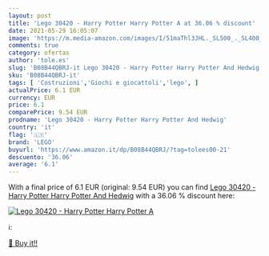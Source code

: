 ```yaml
---
layout: post
title: 'Lego 30420 - Harry Potter Harry Potter A at 36.06 % discount'
date: 2021-05-29 16:05:07
image: 'https://m.media-amazon.com/images/I/51maThl3JHL._SL500_._SL400_.jpg'
comments: true
category: ofertas
author: 'tole.es'
slug: 'B08B44QBRJ-it Lego 30420 - Harry Potter Harry Potter And Hedwig'
sku: 'B08B44QBRJ-it'
tags: [ 'Costruzioni','Giochi e giocattoli','lego', ]
actualPrice: 6.1 EUR
currency: EUR
price: 6.1
comparePrice: 9.54 EUR
prodname: 'Lego 30420 - Harry Potter Harry Potter And Hedwig'
country: 'it'
flag: '🇮🇹'
brand: 'LEGO'
buyurl: 'https://www.amazon.it/dp/B08B44QBRJ/?tag=tolees00-21'
descuento: '36.06'
average: '6.1'
---
```


With a final price of 6.1 EUR (original: 9.54 EUR) you can find [Lego 30420 - Harry Potter Harry Potter And Hedwig](https://www.amazon.it/dp/B08B44QBRJ/?tag=tolees00-21) with a  36.06 % discount here:

[![Lego 30420 - Harry Potter Harry Potter A](https://m.media-amazon.com/images/I/51maThl3JHL._SL500_._SL400_.jpg)](https://www.amazon.it/dp/B08B44QBRJ/?tag=tolees00-21)

ℹ️:


[🛒 Buy it!!](https://www.amazon.it/dp/B08B44QBRJ/?tag=tolees00-21)
